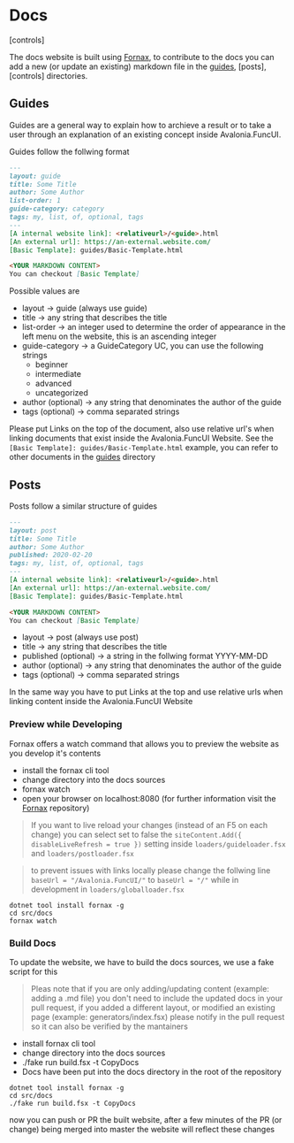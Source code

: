 ﻿# Docs
[Fornax]: https://github.com/ionide/Fornax
[guides]:
[posts]:
[controls]

The docs website is built using [Fornax], to contribute to the docs you can add a new (or update an existing) markdown file in the
[guides], [posts], [controls] directories.

## Guides
Guides are a general way to explain how to archieve a result or to take a user through an explanation of an existing concept inside Avalonia.FuncUI.

Guides follow the follwing format

```markdown
---
layout: guide
title: Some Title
author: Some Author
list-order: 1
guide-category: category
tags: my, list, of, optional, tags
---
[A internal website link]: <relativeurl>/<guide>.html
[An external url]: https://an-external.website.com/
[Basic Template]: guides/Basic-Template.html

<YOUR MARKDOWN CONTENT>
You can checkout [Basic Template]
```
Possible values are
- layout -> guide
    (always use guide)
- title -> any string that describes the title
- list-order -> an integer used to determine the order of appearance in the left menu on the website, this is an ascending integer
- guide-category -> a GuideCategory UC, you can use the following strings
    - beginner
    - intermediate
    - advanced
    - uncategorized
- author (optional) -> any string that denominates the author of the guide
- tags (optional) -> comma separated strings

Please put Links on the top of the document, also use relative url's when linking documents that exist inside the Avalonia.FuncUI Website.
See the `[Basic Template]: guides/Basic-Template.html` example, you can refer to other documents in the [guides] directory


## Posts
Posts follow a similar structure of guides
```markdown
---
layout: post
title: Some Title
author: Some Author
published: 2020-02-20
tags: my, list, of, optional, tags
---
[A internal website link]: <relativeurl>/<guide>.html
[An external url]: https://an-external.website.com/
[Basic Template]: guides/Basic-Template.html

<YOUR MARKDOWN CONTENT>
You can checkout [Basic Template]
```
- layout -> post
    (always use post)
- title -> any string that describes the title
- published (optional) -> a string in the follwing format YYYY-MM-DD
- author (optional) -> any string that denominates the author of the guide
- tags (optional) -> comma separated strings

In the same way you have to put Links at the top and use relative urls when linking content inside the Avalonia.FuncUI Website


### Preview while Developing
Fornax offers a watch command that allows you to preview the website as you develop it's contents

- install the fornax cli tool
- change directory into the docs sources
- fornax watch
- open your browser on localhost:8080 (for further information visit the [Fornax] repository)

> If you want to live reload your changes (instead of an F5 on each change) you can select set to false the `siteContent.Add({ disableLiveRefresh = true })` setting inside `loaders/guideloader.fsx` and `loaders/postloader.fsx`

> to prevent issues with links locally please change the follwing line `baseUrl = "/Avalonia.FuncUI/"` to `baseUrl = "/"` while in development in `loaders/globalloader.fsx`

```
dotnet tool install fornax -g
cd src/docs
fornax watch
```


### Build Docs
To update the website, we have to build the docs sources, we use a fake script for this

> Pleas note that if you are only adding/updating content (example: adding a .md file) you don't need to include the updated docs in your pull request, if you added a different layout, or modified an existing page (example: generators/index.fsx) please notify in the pull request so it can also be verified by the mantainers

- install fornax cli tool
- change directory into the docs sources
- ./fake run build.fsx -t CopyDocs
- Docs have been put into the docs directory in the root of the repository

```
dotnet tool install fornax -g
cd src/docs
./fake run build.fsx -t CopyDocs
```
now you can push or PR the built website, after a few minutes of the PR (or change) being merged into master the website will reflect these changes
